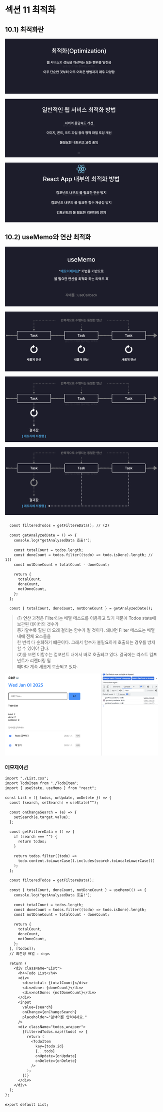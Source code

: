 # 섹션 11 최적화

## 10.1) 최적화란

![](https://github.com/dididiri1/TIL/blob/main/React/images/11_01.png?raw=true)

![](https://github.com/dididiri1/TIL/blob/main/React/images/11_02.png?raw=true)

![](https://github.com/dididiri1/TIL/blob/main/React/images/11_03.png?raw=true)


## 10.2) useMemo와 연산 최적화

![](https://github.com/dididiri1/TIL/blob/main/React/images/11_04.png?raw=true)

![](https://github.com/dididiri1/TIL/blob/main/React/images/11_05.png?raw=true)

![](https://github.com/dididiri1/TIL/blob/main/React/images/11_06.png?raw=true)

![](https://github.com/dididiri1/TIL/blob/main/React/images/11_07.png?raw=true)

### 
``` 
  const filteredTodos = getFiltereData(); // (2)

  const getAnalyzedDate = () => {
    console.log("getAnalyzedData 호출!");
  
    const totalCount = todos.length;
    const doneCount = todos.filter((todo) => todo.isDone).length; // 1()
    const notDoneCount = totalCount - doneCount;

    return {
      totalCount,
      doneCount,
      notDoneCount,
    };
  };

  const { totalCount, doneCount, notDoneCount } = getAnalyzedDate();

``` 
> (1) 연산 과정은 Filter라는 배열 메소드를 이용하고 있기 때문에 Todos state에 보관된 데이터의 갯수가  
> 증가할수록 훨씬 더 오래 걸리는 함수가 될 것이다. 왜냐면 Filter 메소드는 배열 내에 전체 요소들을  
> 한 번씩 다 순회하기 떄문이다. 그래서 함수가 불필요하게 호출되는 경우를 방지 할 수 있어야 된다.  
> (2)를 보면 이함수는 컴포넌트 내에서 바로 호출되고 있다. 결국에는 리스트 컴포넌트가 리렌더링 될  
> 때마다 계속 새롭게 호출되고 있다.

![](https://github.com/dididiri1/TIL/blob/main/React/images/11_08.png?raw=true)

### 메모제이션
``` 
import "./List.css";
import TodoItem from "./TodoItem";
import { useState, useMemo } from "react";

const List = ({ todos, onUpdate, onDelete }) => {
  const [search, setSearch] = useState("");

  const onChangeSearch = (e) => {
    setSearch(e.target.value);
  };

  const getFiltereData = () => {
    if (search === "") {
      return todos;
    }

    return todos.filter((todo) =>
      todo.content.toLowerCase().includes(search.toLocaleLowerCase())
    );
  };

  const filteredTodos = getFiltereData();

  const { totalCount, doneCount, notDoneCount } = useMemo(() => {
    console.log("getAnalyzedData 호출!");

    const totalCount = todos.length;
    const doneCount = todos.filter((todo) => todo.isDone).length;
    const notDoneCount = totalCount - doneCount;

    return {
      totalCount,
      doneCount,
      notDoneCount,
    };
  }, [todos]);
  // 의존성 배열 : deps

  return (
    <div className="List">
      <h4>Todo List</h4>
      <div>
        <div>total: {totalCount}</div>
        <div>done: {doneCount}</div>
        <div>notDone: {notDoneCount}</div>
      </div>
      <input
        value={search}
        onChange={onChangeSearch}
        placeholder="검색어를 입력하세요."
      />
      <div className="todos_wrapper">
        {filteredTodos.map((todo) => {
          return (
            <TodoItem
              key={todo.id}
              {...todo}
              onUpdate={onUpdate}
              onDelete={onDelete}
            />
          );
        })}
      </div>
    </div>
  );
};

export default List;

``` 
 
